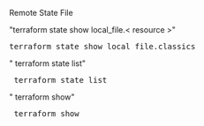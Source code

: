 Remote State File

"terraform state show local_file.< resource >"
<pre>
terraform state show local_file.classics
</pre>

" terraform state list"
<pre>
 terraform state list
</pre>

" terraform show"
<pre>
 terraform show
</pre>